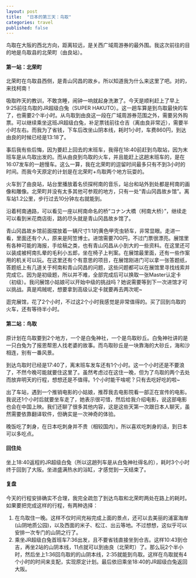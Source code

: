 ```yaml
---
layout: post
title:  "日本的第三天：鸟取"
categories: travel
published: false
---
```

鸟取在大阪的西北方向，距离较远，是关西广域周游券的最外围。我这次前往的目的地是鸟取县的北荣町（由良站）。

#### 第一站：北荣町

北荣町在鸟取县西侧，是青山冈昌的故乡。所以知道我为什么来这里了吧。对的，来找柯南！

吸取昨天的教训，不敢贪睡，闹钟一响就起身洗漱了。今天是顺利赶上了早上9:25前往鸟取的JR超级白兔（SUPER HAKUTO）。这一趟车算是到鸟取最快的车了，也需要2个半小时。从鸟取到由良这一段在广域周游券范围之外，需要另外购票。可以继续乘坐这班JR超级白兔，补足票钱前往仓吉（离由良非常近），需要半小时左右。而我为了省钱，下车后改坐山阴本线，耗时1小时，车费860円，到达由良的时候已经是13:18了。

事后我有些后悔，因为要赶上回去的末班车，我得在18:40前赶到鸟取站，因为末班车是从鸟取出发的。而从由良到鸟取的火车，并且能赶上这趟末班车的，是在16:07发车的一趟慢车。这么一算，我在北荣町的逗留时间最多只有不到3小时的时间。而我今天原定的计划是在北荣町+鸟取两个地方玩耍的。

火车到了由良站，站台里播放着名侦探柯南的音乐，站台和站外到处都是柯南的画像和雕像。北荣町并没有太多其他可参观的地方，只有一处“青山冈昌故乡馆”。离车站1.2公里，步行过去10分钟左右就能到。

沿着柯南通路，可以看见一座以柯南命名的桥“コナン大橋（柯南大桥）”，继续走可以看到米花商店街，路的尽头就是青山冈昌故乡馆了。

青山冈昌故乡馆前面摆放着一辆尺寸1:1的黄色甲壳虫轿车，非常显眼。走进一看，里面还有个人，原来是阿笠博士。进馆需要700円，不过门票很漂亮。展馆里有各种可能的海报，手绘稿之类，也有青山冈昌从小到大的一些资料。在这里还可以装成被柯南扎晕的毛利小五郎，坐在椅子上判案。在展馆最里面，还有一些作案用的机关可以玩。在这里还有个有意思的项目，在展馆刚进门可以拿一张答题纸，答题纸上有几道关于柯南和青山冈昌的问题，这些问题都可以在展馆里寻找线索并完成它。因为是初级题，所以并不难，全部完成后可以换取一张Master认定卡（初级）。我问展馆小姑娘可以开始中级的挑战吗？她说需要等到下一次进馆才可以挑战。真是鸡贼呢，想要拿到高级认定卡就要再去两次呢~

逛完展馆，花了2个小时，不过这2个小时我感觉是非常值得的。买了回到鸟取的火车，还有等待半小时。

#### 第二站：鸟取

原计划在鸟取要到2个地方，一个是白兔神社，一个是鸟取砂丘。白兔神社讲的是一只白兔为了报恩帮恩人找老婆的故事。而鸟取砂丘是一块靠海的大砂丘，海和沙相连，别有一番风景。

到达鸟取时已经是17:40了，离末班车发车还有1个小时。这一个小时还是不要浪了，不然今晚可能就要住这里了。虽然考虑过在这住一晚，但为了鸟取的两个去处而放弃明天的行程，想想还是不值得。1个小时能干啥呢？只有去吃好吃的啦~

出了车站，遇到一个推销电影的小姑娘，推荐我去电影院看一部正在宣传的电影。我说还1个小时后就要坐车走了，她表示很可惜，然后给我介绍电影，说这部电影也会在中国上映。我们还聊了很多其他内容，这是这些天第一次跟日本人聊天，虽然需要依靠翻译软件，但确实是一次神奇的体验。

晚饭吃了刺身，在日本吃刺身并不贵（相较国内）。所以喜欢吃刺身的话，到日本可以多吃点。

#### 回住处

坐上18:40返程的JR超级白兔（所以这趟列车是从白兔神社得名的），耗时3个小时终于回到了大阪。坐进盛满热水的浴缸，才感觉到一天结束了。

#### 复盘

今天的行程安排确实不合理，我完全疏忽了到达鸟取和北荣町两处在路上的耗时。如果要把完成这样的行程，有两种选择：
1. 在鸟取住一晚。这样不仅时间充裕完成上面的景点，还可以去美丽的浦富海岸(山阴地质公园)，以及西面的米子、松江、出云等地。不过想想，这似乎可以安排一次专门的山阴之行了。
2. 乘坐JR超级白兔首班车7:36出发，且不要省钱直接坐到仓吉。这样10:43到仓吉，再坐2站的山阴本线，11点就可以到由良（北荣町）了。那么玩2个半小时，然后坐上1:36回鸟取的的山阴本线，2:35就能到鸟取。这样在鸟取就有4个小时的时间来支配，实现原定计划。最后依旧乘坐18:40的JR超级白兔返回大阪。
